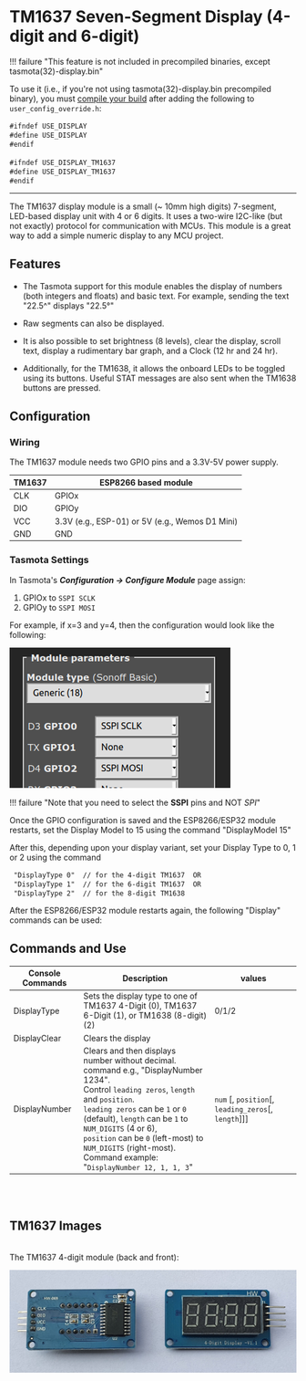 # TM1637 Seven-Segment Display (4-digit and 6-digit)

!!! failure "This feature is not included in precompiled binaries, except tasmota(32)-display.bin"     

To use it (i.e., if you're not using tasmota(32)-display.bin precompiled binary), you must [compile your build](Compile-your-build) after adding the following to `user_config_override.h`:
```
#ifndef USE_DISPLAY
#define USE_DISPLAY
#endif

#ifndef USE_DISPLAY_TM1637
#define USE_DISPLAY_TM1637
#endif
```
----


The TM1637 display module is a small (~ 10mm high digits) 7-segment, LED-based display unit with 4 or 6 digits. It uses a two-wire I2C-like (but not exactly) protocol for communication with MCUs. This module is a great way to add a simple numeric display to any MCU project.

## Features
* The Tasmota support for this module enables the display of numbers (both integers and floats) and basic text. For example, sending the text "22.5^" displays "22.5°"

* Raw segments can also be displayed.

* It is also possible to set brightness (8 levels), clear the display, scroll text, display a rudimentary bar graph, and a Clock (12 hr and 24 hr).

* Additionally, for the TM1638, it allows the onboard LEDs to be toggled using its buttons. Useful STAT messages are also sent when the TM1638 buttons are pressed.


## Configuration

### Wiring
The TM1637 module needs two GPIO pins and a 3.3V-5V power supply. 

| TM1637   | ESP8266 based module |
|---|---|
|CLK   | GPIOx   |
|DIO   | GPIOy 
|VCC   | 3.3V (e.g., ESP-01) or 5V (e.g., Wemos D1 Mini)
|GND   | GND


### Tasmota Settings 
In Tasmota's **_Configuration -> Configure Module_** page assign:

1. GPIOx to `SSPI SCLK`
2. GPIOy to `SSPI MOSI`


For example, if x=3 and y=4, then the configuration would look like the following:

![TM1637](_media/TM1637-tasmota-config.png)


!!! failure "Note that you need to select the **SSPI** pins and NOT *SPI*" 


Once the GPIO configuration is saved and the ESP8266/ESP32 module restarts, set the Display Model to 15 using the command "DisplayModel 15"

  After this, depending upon your display variant, set your Display Type to 0, 1 or 2 using the command

     "DisplayType 0"  // for the 4-digit TM1637  OR
     "DisplayType 1"  // for the 6-digit TM1637  OR
     "DisplayType 2"  // for the 8-digit TM1638


  After the ESP8266/ESP32 module restarts again, the following "Display" commands can be used:



## Commands and Use

 Console Commands    | Description                                             | values     |
---------------------|---------------------------------------------------------|------------|
 DisplayType         | Sets the display type to one of TM1637 4-Digit (0), TM1637 6-Digit (1), or TM1638 (8-digit) (2)                              | 0/1/2
 DisplayClear     | Clears the display  | 
 DisplayNumber     | Clears and then displays number without decimal. command e.g., "DisplayNumber 1234". <br> Control `leading zeros`, `length` and `position`. <br> `leading zeros` can be `1` or `0` (default), `length` can be `1` to `NUM_DIGITS` (4 or 6), <br> `position` can be `0` (left-most) to `NUM_DIGITS` (right-most).  <br> Command example: "`DisplayNumber 12, 1, 1, 3`"|  `num` [, `position`[, `leading_zeros`[, `length`]]]
 

<br><br>

## TM1637 Images

<br>
The TM1637 4-digit module (back and front):

![TM1637](_media/peripherals/TM1637-back-and-front.jpg)

